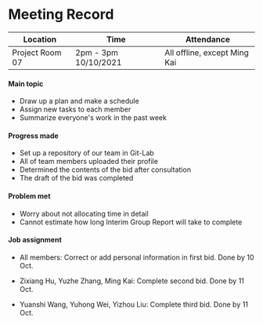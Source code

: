 # Meeting Record

| Location        | Time                  | Attendance                   |
| --------------- | --------------------- | ---------------------------- |
| Project Room 07 | 2pm - 3pm  10/10/2021 | All offline, except Ming Kai |

#### Main topic

- Draw up a plan and make a schedule
- Assign new tasks to each member
- Summarize everyone's work in the past week

#### Progress made

- Set up a repository of our team in Git-Lab
- All of team members uploaded their profile
- Determined the contents of the bid after consultation
- The draft of the bid was completed

#### Problem met

- Worry about not allocating time in detail
- Cannot estimate how long Interim Group Report will take to complete

#### Job assignment

* All members: Correct or add personal information in first bid. Done by 10 Oct.

* Zixiang Hu, Yuzhe Zhang, Ming Kai: Complete second bid. Done by 11 Oct.
* Yuanshi Wang, Yuhong Wei, Yizhou Liu: Complete third bid. Done by 11 Oct.



